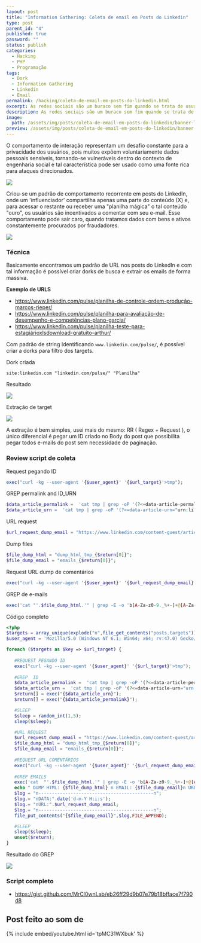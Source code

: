 ```yaml
---
layout: post
title: "Information Gathering: Coleta de email em Posts do Linkedin"
type: post
parent_id: "4"
published: true
password: ""
status: publish
categories:
  - Hacking
  - PHP
  - Programação
tags:
  - Dork
  - Information Gathering
  - Linkedin
  - Email
permalink: /hacking/coleta-de-email-em-posts-do-linkedin.html
excerpt: As redes sociais são um buraco sem fim quando se trata de usuários expondo dados pessoais.
description: As redes sociais são um buraco sem fim quando se trata de usuários expondo dados pessoais.
image:
  path: /assets/img/posts/coleta-de-email-em-posts-do-linkedin/banner-linkedin.jpg
preview: /assets/img/posts/coleta-de-email-em-posts-do-linkedin/banner-linkedin.jpg
---
```


O comportamento de interação representam um desafio constante para a privacidade dos usuários, pois muitos expõem voluntariamente dados pessoais sensíveis, tornando-se vulneráveis dentro do contexto de engenharia social e tal característica  pode ser usado como uma fonte rica para ataques direcionados.

![](/assets/img/posts/coleta-de-email-em-posts-do-linkedin/Planilha%20para%20Controle%20de%20Gastos%20Pessoais1.png)

Criou-se um padrão de comportamento recorrente em posts do LinkedIn, onde um 'influenciador' compartilha apenas uma parte do conteúdo (X) e, para acessar o restante ou receber uma "planilha mágica" o tal conteúdo "ouro", os usuários são incentivados a comentar com seu e-mail. Esse comportamento pode sair caro, quando tratamos dados com bens e ativos constantemente procurados por fraudadores.

![](/assets/img/posts/coleta-de-email-em-posts-do-linkedin/troca.jpg)



### Técnica

Basicamente encontramos um padrão de URL nos posts do LinkedIn e com tal informação é possível criar dorks de busca e extrair os emails de forma massiva.

**Exemplo de URLS**
- <https://www.linkedin.com/pulse/planilha-de-controle-ordem-produção-marcos-rieper/>
- <https://www.linkedin.com/pulse/planilha-para-avaliação-de-desempenho-e-competências-plano-garcia/>
- <https://www.linkedin.com/pulse/planilha-teste-para-estagiárioxlsdownload-gratuito-arthur/>

Com padrão de string Identificando `www.linkedin.com/pulse/`, é possível criar a dorks para filtro dos targets.

Dork criada

```text
site:linkedin.com "linkedin.com/pulse/" "Planilha"
```

Resultado

![](/assets/img/posts/coleta-de-email-em-posts-do-linkedin/Screenshot_2020-02-05%20site%20linkedin%20com%20linkedin%20com%20pulse%20Planilha%20-%20Pesquisa%20Google.png)

Extração de target

![](/assets/img/posts/coleta-de-email-em-posts-do-linkedin/Screenshot_2020-02-05%20(21)%20Planilha%20para%20Controle%20de%20Gastos%20Pessoais%20(Orçamento)%20LinkedIn(2).png)

A extração é bem simples, usei mais do mesmo: RR ( Regex + Request ), o único diferencial é pegar um ID criado no Body do post que possibilita pegar todos e-mails do post sem necessidade de paginação.

### Review script de coleta

Request pegando ID

```php
exec("curl -kg --user-agent '{$user_agent}' '{$url_target}'>tmp");
```

GREP permalink and ID_URN
```php
$data_article_permalink =  'cat tmp | grep -oP '(?<=data-article-permalink=").*?(?=">)'';")'
$data_article_urn =  'cat tmp | grep -oP '(?<=data-article-urn="urn:li:article:).*?(?=")'';
```

URL request
```php
$url_request_dump_email = "https://www.linkedin.com/content-guest/article/comments/urn%3Ali%3Aarticle%3A{$return[0]}?count=100&start=0&articlePermalink={$return[1]}";
```

Dump files
```php
$file_dump_html = "dump_html_tmp_{$return[0]}";
$file_dump_email = "emails_{$return[0]}";
```

Request URL dump de comentários
```php
exec("curl -kg --user-agent '{$user_agent}' '{$url_request_dump_email}'>'{$file_dump_html}'");
```

GREP de e-mails
```php
exec('cat "'.$file_dump_html.'" | grep -E -o 'b[A-Za-z0-9._%+-]+@[A-Za-z0-9.-]+.[A-Za-z]{2,6}b' | sort | uniq >'.$file_dump_email);
```

Código completo
```php
<?php
$targets = array_unique(explode("n",file_get_contents("posts.targets")));
$user_agent = 'Mozilla/5.0 (Windows NT 6.1; Win64; x64; rv:47.0) Gecko/20100101 Firefox/47.0';

foreach ($targets as $key => $url_target) {
   
   #REQUEST PEGANDO ID
   exec("curl -kg --user-agent '{$user_agent}' '{$url_target}'>tmp");
   
   #GREP  ID
   $data_article_permalink =  'cat tmp | grep -oP '(?<=data-article-permalink=").*?(?=">)'';
   $data_article_urn =  'cat tmp | grep -oP '(?<=data-article-urn="urn:li:article:).*?(?=")'';
   $return[] = exec("{$data_article_urn}");
   $return[] = exec("{$data_article_permalink}");

   #SLEEP
   $sleep = random_int(1,5);
   sleep($sleep);

   #URL REQUEST
   $url_request_dump_email = "https://www.linkedin.com/content-guest/article/comments/urn%3Ali%3Aarticle%3A{$return[0]}?count=100&start=0&articlePermalink={$return[1]}";
   $file_dump_html = "dump_html_tmp_{$return[0]}";
   $file_dump_email = "emails_{$return[0]}";
   
   #REQUEST URL COMENTÁRIOS
   exec("curl -kg --user-agent '{$user_agent}' '{$url_request_dump_email}'>'{$file_dump_html}'");
   
   #GREP EMAILS
   exec('cat  "'.$file_dump_html.'" | grep -E -o 'b[A-Za-z0-9._%+-]+@[A-Za-z0-9.-]+.[A-Za-z]{2,6}b' | sort | uniq >'.$file_dump_email);
   echo " DUMP HTML: {$file_dump_html} n EMAIL: {$file_dump_email}n URL: {$url_request_dump_email}nn";
   $log = "n-------------------------------------------n";
   $log.= "nDATA:".date('d-m-Y H:i:s');
   $log.= "nURL:".$url_request_dump_email;
   $log.= "n-------------------------------------------n";
   file_put_contents("{$file_dump_email}",$log,FILE_APPEND);

   #SLEEP
   sleep($sleep);
   unset($return);
}
```

Resultado do GREP

![](/assets/img/posts/coleta-de-email-em-posts-do-linkedin/Captura%20de%20tela%20de%202020-02-06%2000-47-19.png)


### Script completo
- <https://gist.github.com/MrCl0wnLab/eb26ff29d9b07e79b18bfface7f790d8>



## Post feito ao som de

{% include embed/youtube.html id='tpMC31WXbuk' %}
